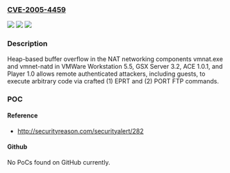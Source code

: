 ### [CVE-2005-4459](https://cve.mitre.org/cgi-bin/cvename.cgi?name=CVE-2005-4459)
![](https://img.shields.io/static/v1?label=Product&message=n%2Fa&color=blue)
![](https://img.shields.io/static/v1?label=Version&message=n%2Fa&color=blue)
![](https://img.shields.io/static/v1?label=Vulnerability&message=n%2Fa&color=brighgreen)

### Description

Heap-based buffer overflow in the NAT networking components vmnat.exe and vmnet-natd in VMWare Workstation 5.5, GSX Server 3.2, ACE 1.0.1, and Player 1.0 allows remote authenticated attackers, including guests, to execute arbitrary code via crafted (1) EPRT and (2) PORT FTP commands.

### POC

#### Reference
- http://securityreason.com/securityalert/282

#### Github
No PoCs found on GitHub currently.

